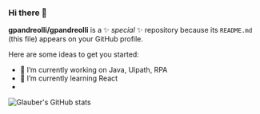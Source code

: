### Hi there 👋


**gpandreolli/gpandreolli** is a ✨ _special_ ✨ repository because its `README.md` (this file) appears on your GitHub profile.

Here are some ideas to get you started:

- 🔭 I’m currently working on Java, Uipath, RPA
- 🌱 I’m currently learning React
-

![Glauber's GitHub stats](https://github-readme-stats.vercel.app/api?username=gpandreolli&count_private=true&show_icons=true&theme=react)



